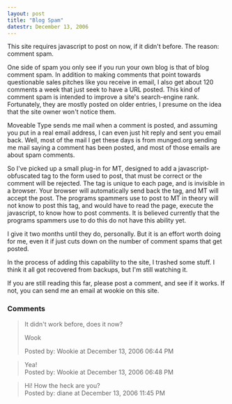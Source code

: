 ```yaml
---
layout: post
title: "Blog Spam"
datestr: December 13, 2006
---
```


This site requires javascript to post on now, if it didn't before.  The reason: comment spam.

One side of spam you only see if you run your own blog is that of blog comment spam.  In addition to making comments that point towards questionable sales pitches like you receive in email, I also get about 120 comments a week that just seek to have a URL posted.  This kind of comment spam is intended to improve a site's search-engine rank.  Fortunately, they are mostly posted on older entries, I presume on the idea that the site owner won't notice them.

Moveable Type sends me mail when a comment is posted, and assuming you put in a real email address, I can even just hit reply and sent you email back.  Well, most of the mail I get these days is from munged.org sending me mail saying a comment has been posted, and most of those emails are about spam comments.

So I've picked up a small plug-in for MT, designed to add a javascript-obfuscated tag to the form used to post, that must be correct or the comment will be rejected.  The tag is unique to each page, and is invisible in a browser.  Your browser will automatically send back the tag, and MT will accept the post.  The programs spammers use to post to MT in theory will not know to post this tag, and would have to read the page, execute the javascript, to know how to post comments.  It is believed currently that the programs spammers use to do this do not have this ability yet.

I give it two months until they do, personally.  But it is an effort worth doing for me, even it if just cuts down on the number of comment spams that get posted.

In the process of adding this capability to the site, I trashed some stuff.  I think it all got recovered from backups, but I'm still watching it.

If you are still reading this far, please post a comment, and see if it works.  If not, you can send me an email at wookie on this site.

### Comments

<blockquote>
It didn't work before, does it now?

Wook
<div class="post-meta">Posted by: Wookie at December 13, 2006 06:44 PM</div> </blockquote>

<blockquote>
Yea!
<div class="post-meta">Posted by: Wookie at December 13, 2006 06:48 PM</div> </blockquote>

<blockquote>
Hi! How the heck are you?
<div class="post-meta">Posted by: diane at December 13, 2006 11:45 PM</div> </blockquote>

